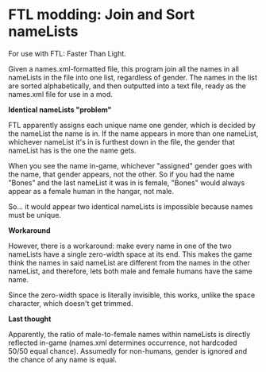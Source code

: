 # FTL modding: Join and Sort nameLists
For use with FTL: Faster Than Light.

Given a names.xml-formatted file, this program join all the names in all nameLists in the file into one list, regardless of gender. The names in the list are sorted alphabetically, and then outputted into a text file, ready as the names.xml file for use in a mod.

**Identical nameLists "problem"**

FTL apparently assigns each unique name one gender, which is decided by the nameList the name is in. If the name appears in more than one nameList, whichever nameList it's in is furthest down in the file, the gender that nameList has is the one the name gets.

When you see the name in-game, whichever "assigned" gender goes with the name, that gender appears, not the other. So if you had the name "Bones" and the last nameList it was in is female, "Bones" would always appear as a female human in the hangar, not male.

So... it would appear two identical nameLists is impossible because names must be unique.

**Workaround**

However, there is a workaround: make every name in one of the two nameLists have a single zero-width space at its end. This makes the game think the names in said nameList are different from the names in the other nameList, and therefore, lets both male and female humans have the same name.

Since the zero-width space is literally invisible, this works, unlike the space character, which doesn't get trimmed.

**Last thought**

Apparently, the ratio of male-to-female names within nameLists is directly reflected in-game (names.xml determines occurrence, not hardcoded 50/50 equal chance). Assumedly for non-humans, gender is ignored and the chance of any name is equal.
